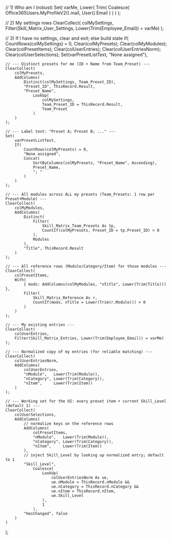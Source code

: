 // 1) Who am I (robust)
Set(
    varMe,
    Lower(
        Trim(
            Coalesce(
                Office365Users.MyProfileV2().mail,
                User().Email
            )
        )
    )
);

// 2) My settings rows
ClearCollect(
    colMySettings,
    Filter(Skill_Matrix_User_Settings, Lower(Trim(Employee_Email)) = varMe)
);

// 3) If I have no settings, clear and exit; else build state
If(
    CountRows(colMySettings) = 0,
    Clear(colMyPresets);
    Clear(colMyModules);
    Clear(colPresetItems);
    Clear(colUserEntries);
    Clear(colUserEntriesNorm);
    Clear(colUserSelections);
    Set(varPresetListText, "None assigned"),
    
    // --- Distinct presets for me (ID + Name from Team_Preset) ---
    ClearCollect(
        colMyPresets,
        AddColumns(
            Distinct(colMySettings, Team_Preset_ID),
            "Preset_ID", ThisRecord.Result,
            "Preset_Name",
                LookUp(
                    colMySettings,
                    Team_Preset_ID = ThisRecord.Result,
                    Team_Preset
                )
        )
    );

    // --- Label text: "Preset A; Preset B; ..." ---
    Set(
        varPresetListText,
        If(
            CountRows(colMyPresets) = 0,
            "None assigned",
            Concat(
                SortByColumns(colMyPresets, "Preset_Name", Ascending),
                Preset_Name,
                "; "
            )
        )
    );

    // --- All modules across ALL my presets (Team_Presets: 1 row per Preset+Module) ---
    ClearCollect(
        colMyModules,
        AddColumns(
            Distinct(
                Filter(
                    Skill_Matrix_Team_Presets As tp,
                    CountIf(colMyPresets, Preset_ID = tp.Preset_ID) > 0
                ),
                Modules
            ),
            "Title", ThisRecord.Result
        )
    );

    // --- All reference rows (Module/Category/Item) for those modules ---
    ClearCollect(
        colPresetItems,
        With(
            { mods: AddColumns(colMyModules, "nTitle", Lower(Trim(Title))) },
            Filter(
                Skill_Matrix_Reference As r,
                CountIf(mods, nTitle = Lower(Trim(r.Module))) > 0
            )
        )
    );

    // --- My existing entries ---
    ClearCollect(
        colUserEntries,
        Filter(Skill_Matrix_Entries, Lower(Trim(Employee_Email)) = varMe)
    );

    // --- Normalized copy of my entries (for reliable matching) ---
    ClearCollect(
        colUserEntriesNorm,
        AddColumns(
            colUserEntries,
            "nModule",   Lower(Trim(Module)),
            "nCategory", Lower(Trim(Category)),
            "nItem",     Lower(Trim(Item))
        )
    );

    // --- Working set for the UI: every preset item + current Skill_Level (default 1) ---
    ClearCollect(
        colUserSelections,
        AddColumns(
            // normalize keys on the reference rows
            AddColumns(
                colPresetItems,
                "nModule",   Lower(Trim(Module)),
                "nCategory", Lower(Trim(Category)),
                "nItem",     Lower(Trim(Item))
            ),
            // inject Skill_Level by looking up normalized entry; default to 1
            "Skill_Level",
                Coalesce(
                    LookUp(
                        colUserEntriesNorm As ue,
                        ue.nModule = ThisRecord.nModule &&
                        ue.nCategory = ThisRecord.nCategory &&
                        ue.nItem = ThisRecord.nItem,
                        ue.Skill_Level
                    ),
                    1
                ),
            "HasChanged", false
        )
    )
);
